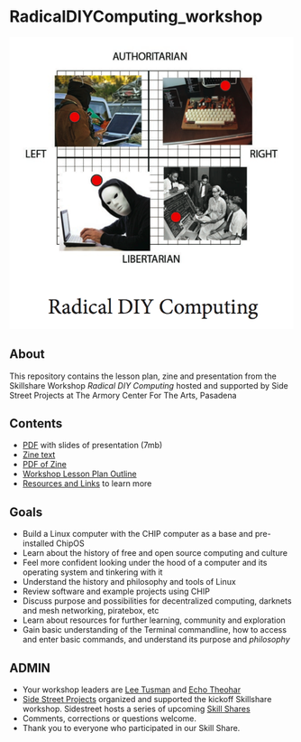 # RadicalDIYComputing_workshop

![](images/radical_diy_computing_workshop_meme_image.png)

## About

This repository contains the lesson plan, zine and presentation from the Skillshare Workshop *Radical DIY Computing* hosted and supported by Side Street Projects at The Armory Center For The Arts, Pasadena

## Contents
* [PDF](https://github.com/lee2sman/RadicalDIYComputing_workshop/blob/master/radical_computing_presentation_ver1.pdf) with slides of presentation (7mb)
* [Zine text](https://github.com/lee2sman/RadicalDIYComputing_workshop/blob/master/RadicalComputing_zine_text.md)
* [PDF of Zine ](https://github.com/lee2sman/RadicalDIYComputing_workshop/blob/master/workshop%20zine%20C2.pdf)
* [Workshop Lesson Plan Outline](https://github.com/lee2sman/RadicalDIYComputing_workshop/blob/master/WorkshopLessonPlan.md)
* [Resources and Links](https://github.com/lee2sman/RadicalDIYComputing_workshop/blob/master/Resources.md) to learn more

## Goals
* Build a Linux computer with the CHIP computer as a base and pre-installed ChipOS
* Learn about the history of free and open source computing and culture
* Feel more confident looking under the hood of a computer and its operating system and tinkering with it
* Understand the history and philosophy and tools of Linux
* Review software and example projects using CHIP
* Discuss purpose and possibilities for decentralized computing, darknets and mesh networking, piratebox, etc
* Learn about resources for further learning, community and exploration
* Gain basic understanding of the Terminal commandline, how to access and enter basic commands, and understand its purpose and *philosophy*

## ADMIN
* Your workshop leaders are [Lee Tusman](twitter.com/2sman2sman) and [Echo Theohar](twitter.com/eskyet_text)
* [Side Street Projects](sidestreet.org) organized and supported the kickoff Skillshare workshop. Sidestreet hosts a series of upcoming [Skill Shares](http://sidestreet.org/skills)
* Comments, corrections or questions welcome.
* Thank you to everyone who participated in our Skill Share.

